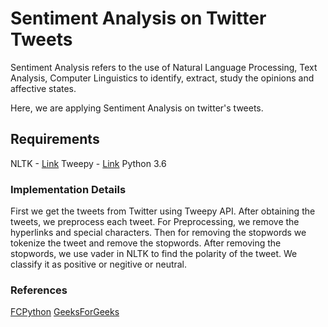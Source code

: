 # Sentiment Analysis on Twitter Tweets

Sentiment Analysis refers to the use of Natural Language Processing, Text Analysis, Computer Linguistics to identify, extract, study the opinions and affective states.

Here, we are applying Sentiment Analysis on twitter's tweets.

## Requirements

NLTK - [Link](https://www.nltk.org/)
Tweepy - [Link](http://www.tweepy.org/)
Python 3.6

### Implementation Details

First we get the tweets from Twitter using Tweepy API. After obtaining the tweets, we preprocess each tweet. For Preprocessing, we remove the hyperlinks and special characters. Then for removing the stopwords we tokenize the tweet and remove the stopwords. After removing the stopwords, we use vader in NLTK to find the polarity of the tweet. We classify it as positive or negitive or neutral.


### References

[FCPython](https://fcpython.com/blog/scraping-twitter-tweepy-python)
[GeeksForGeeks](https://www.geeksforgeeks.org/twitter-sentiment-analysis-using-python/)

